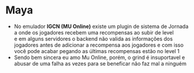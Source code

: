 # Maya
- No emulador **IGCN (MU Online)** existe um plugin de sistema de Jornada a onde os jogadores recebem uma recompensas ao subir de level<br> e em alguns servidores o backend não valida as informações dos jogadores antes de adicionar a recompensa aos jogadores e com isso você pode acabar pegando as últimas recompensas estão no level 1
- Sendo bem sincera eu amo Mu Online, porém, o grind é insuportavel e abusar de uma falha as vezes para se beneficar não faz mal a ninguém